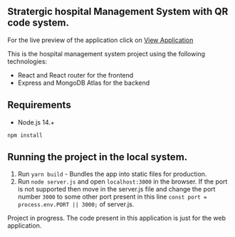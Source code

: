 ## Stratergic hospital Management System with QR code system.

For the live preview of the application click on [View Application](https://strategic-hospital-system.herokuapp.com/)

This is the hospital management system project using the following technologies:

- React and React router for the frontend
- Express and MongoDB Atlas for the backend

## Requirements

- Node.js 14.+

```shell
npm install
```

## Running the project in the local system.

1. Run `yarn build` - Bundles the app into static files for production.
2. Run `node server.js` and open `localhost:3000` in the browser. If the port is not supported then move in the server.js file and change the port number `3000` to some other port present in this line `const port = process.env.PORT || 3000;` of server.js.

Project in progress.
The code present in this application is just for the web application.
